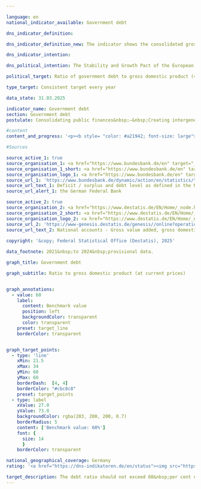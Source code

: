 ```yaml
---

language: en        
national_indicator_available: Government debt        

dns_indicator_definition:         

dns_indicator_definition_new: The indicator shows the consolidated gross debt of the government (in accordance with the Maastricht Treaty) in relation to gross domestic product (<abbr title="Gross Domestic Product" tabindex="0">GDP</abbr>) in current prices (in per cent). The indicator serves as a measure of government debt.        

dns_indicator_intention:         

dns_political_intention: The Stability and Growth Pact of the European Union (<abbr title="European Union" tabindex="0">EU</abbr>) sets the reference value for the maximum debt ratio at 60&nbsp;per cent of gross domestic product (<abbr title="Gross Domestic Product" tabindex="0">GDP</abbr>).        

political_target: Ratio of government debt to gross domestic product (<abbr title="Gross Domestic Product" tabindex="0">GDP</abbr>) must not exceed 60&nbsp;per cent; To be maintained until 2030        

type_target: Consistent target every year        

data_state: 31.03.2025        

indicator_name: Government debt        
section: Government debt        
postulate: Consolidating public finances&nbsp;–&nbsp;Creating intergenerational equity        

#content         
content_and_progress: '<p><b style= "color: #a21942; font-size: large">8.2.c Government debt</b><br><br>In Germany, government debt is determined twice annually by the Deutsche Bundesbank in accordance with the provisions of the Maastricht Treaty, based on calculations by the Federal Statistical Office. The Gross Domestic Product (<abbr title="Gross Domestic Product" tabindex="0">GDP</abbr>) at current prices is calculated by the Federal Statistical Office within the framework of the national accounts.<br><br>The debt-to-<abbr title="Gross Domestic Product" tabindex="0">GDP</abbr> ratio is influenced both by the fiscal position of the government and by economic development. With constant levels of government debt, the debt ratio decreases more rapidly as <abbr title="Gross Domestic Product" tabindex="0">GDP</abbr> growth accelerates. Conversely, the debt ratio may increase even if absolute debt levels decline, provided <abbr title="Gross Domestic Product" tabindex="0">GDP</abbr> falls more sharply in the same period. Implicit government debt&nbsp;–&nbsp;that is, future but not yet realised state obligations&nbsp;–&nbsp;is not taken into account.<br><br>Germany’s debt-to-<abbr title="Gross Domestic Product" tabindex="0">GDP</abbr> ratio remained above the reference value defined by the European Union (<abbr title="European Union" tabindex="0">EU</abbr>) from 2003&nbsp;until 2018. Following fiscal consolidation, the ratio decreased from 67.1&nbsp;% in 2005&nbsp;to 63.7&nbsp;% in 2007, but then rose to a peak of 81.0&nbsp;% by 2010, primarily due to the financial and economic crisis. From 2012&nbsp;onwards, the ratio steadily declined, falling below the Maastricht reference value of 60&nbsp;% in 2019&nbsp;for the first time since 2002, reaching 58.7&nbsp;%. However, due to the <abbr title="Coronavirus SARS-CoV-2" tabindex="0">COVID-19</abbr>&nbsp;pandemic, the ratio rose again sharply, reaching 68.1&nbsp;% in 2021. According to preliminary calculations, it stood at 62.5&nbsp;% in the current reporting year, 2024.<br><br>In a European comparison, fifteen <abbr title="European Union" tabindex="0">EU</abbr> Member States remained below the 60&nbsp;% reference value in 2024. The <abbr title="European Union" tabindex="0">EU</abbr> average for the debt ratio stood at 81.0&nbsp;%. The highest ratios were recorded in Greece (153.6&nbsp;%) and Italy (135.3&nbsp;%), while Estonia reported the lowest debt-to-<abbr title="Gross Domestic Product" tabindex="0">GDP</abbr> ratio at 23.6&nbsp;%.<br><br>While the consolidated debt of general government in Germany had been rising continuously since 1991, it declined for the first time in 2013&nbsp;and continued to fall from 2015&nbsp;onwards. In 2019, consolidated debt of the general public budget amounted to 2,076&nbsp;billion euros. As a result of the <abbr title="Coronavirus SARS-CoV-2" tabindex="0">COVID-19</abbr>&nbsp;pandemic and the war of aggression against Ukraine, this figure increased to 2,689&nbsp;billion euros by 2024, reaching its highest level since 1991. In per capita terms, this corresponded to approximately 31,740&nbsp;euros in 2024, compared to 7,765&nbsp;euros in 1991.<br><br>Non-consolidated debt amounted to 2,728&nbsp;billion euros in 2024. Of this, 69.4&nbsp;% was attributable to the federal government, 23.4&nbsp;% to the Länder, 7.1&nbsp;% to municipalities, and 0.1&nbsp;% to the social security funds.<br><br>On the asset side of the government balance sheet, government debt is offset by tangible and financial assets. According to the balance sheets compiled by the Federal Statistical Office, tangible fixed assets had a (net) value of 2,022&nbsp;euros billion in 2023. The largest asset category comprised buildings such as roads, schools, and public infrastructure, with a value of 1,709&nbsp;billion euros. Financial assets totalled 1,546&nbsp;billion euros in 2023, with securities representing the largest share (53.6&nbsp;%) within this category.</p>'                

#Sources        

source_active_1: true
source_organisation_1: <a href="https://www.bundesbank.de/en" target="_blank" onclick="return confirm_alert('the German Federal Bank', 'En')">German Federal Bank</a>
source_organisation_1_short: <a href="https://www.bundesbank.de/en" target="_blank" onclick="return confirm_alert('the German Federal Bank', 'En')">German Federal Bank</a>
source_organisation_logo_1: <a href="https://www.bundesbank.de/en" target="_blank" onclick="return confirm_alert('the German Federal Bank', 'En')"><img src="https://dns-indikatoren.de/public/OrgImgEn/bundesbank.png" alt="German Federal Bank" title=" Click here to visit the homepage of the organizationGerman Federal Bank" style="height:60px; width:148px; border:transparent"/></a>
source_url_1: 'https://www.bundesbank.de/dynamic/action/en/statistics/time-series-databases/time-series-databases/743796/743796?treeAnchor=FINANZEN&statisticType=BBK_ITS'
source_url_text_1: Deficit / surplus and debt level as defined in the Maastricht Treaty/Germany/Debt level/Debt by category/instrument
source_url_alert_1: the German Federal Bank

source_active_2: true
source_organisation_2: <a href="https://www.destatis.de/EN/Home/_node.html" target="_blank">Federal Statistical Office</a>
source_organisation_2_short: <a href="https://www.destatis.de/EN/Home/_node.html" target="_blank">Federal Statistical Office</a>
source_organisation_logo_2: <a href="https://www.destatis.de/EN/Home/_node.html" target="_blank"><img src="https://dns-indikatoren.de/public/OrgImgEn/destatis.png" alt="Federal Statistical Office" title=" Click here to visit the homepage of the organizationFederal Statistical Office" style="height:60px; width:148px; border:transparent"/></a>
source_url_2: 'https://www-genesis.destatis.de/genesis//online?operation=table&code=81000-0001&bypass=true&levelindex=1&levelid=1660802268437&language=en'
source_url_text_2: National accounts - Gross value added, gross domestic product&nbsp;–&nbsp;GENESIS online 81000-0001
        
copyright: '&copy; Federal Statistical Office (Destatis), 2025'        

data_footnote: 2021&nbsp;to 2024&nbsp;provisional data.        

graph_title: Government debt        

graph_subtitle: Ratio to gross domestic product (at current prices)        


graph_annotations:
  - value: 60
    label:
      content: Benchmark value
      position: left
      backgroundColor: transparent
      color: transparent
    preset: target_line
    borderColor: transparent        


graph_target_points:
  - type: 'line'
    xMin: 21.5
    xMax: 34
    yMin: 60
    yMax: 60
    borderDash:  [4, 4]
    borderColor: "#cbc8c8"
    preset: target_points
  - type: label
    xValue: 27.0
    yValue: 73.0
    backgroundColor: rgba(203, 200, 200, 0.7)
    borderRadius: 5
    content: ['Benchmark value: 60%']
    font: {
      size: 14
      }
    borderColor: transparent                

national_geographical_coverage: Germany        
rating: '<a href="https://dns-indikatoren.de/en/status"><img src="https://sdg-indikatoren.de/public/Wettersymbole/Blitz.png" title="In 2024 the target value was missed and the indicator had not moved towards the target on average over the previous changes." alt="Weathersymbol: Thuder strom"/></a>'        

target_description: The debt ratio should not exceed 60&nbsp;per cent of gross domestic product each year.<br><br>Based on the target formulation, indicator 8.2.c in 2024&nbsp;was above the politically defined target value and the development between 2019&nbsp;and 2024&nbsp;also pointed on average towards an increase, meaning that indicator 8.2.c for 2024&nbsp;is assessed as "Thunderstorm".        
---
```


